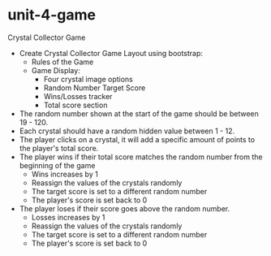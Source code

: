 # unit-4-game
Crystal Collector Game

- Create Crystal Collector Game Layout using bootstrap:
	- Rules of the Game 
	- Game Display:
    	- Four crystal image options
		- Random Number Target Score
		- Wins/Losses tracker
		- Total score section
- The random number shown at the start of the game should be between 19 - 120.
- Each crystal should have a random hidden value between 1 - 12.
- The player clicks on a crystal, it will add a specific amount of points to the player's total score.
- The player wins if their total score matches the random number from the beginning of the game
	- Wins increases by 1
	- Reassign the values of the crystals randomly
	- The target score is set to a different random number
	- The player's score is set back to 0
- The player loses if their score goes above the random number.
	- Losses increases by 1
	- Reassign the values of the crystals randomly
	- The target score is set to a different random number
	- The player's score is set back to 0
